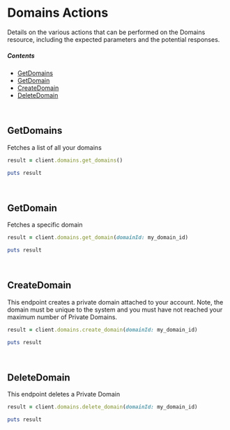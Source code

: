 # Domains Actions

Details on the various actions that can be performed on the Domains resource, including the expected parameters and the potential responses.

##### Contents

*   [GetDomains](#getdomains)
*   [GetDomain](#getdomain)
*   [CreateDomain](#createdomain)
*   [DeleteDomain](#deletedomain)

<br/>

## GetDomains

Fetches a list of all your domains

```ruby
result = client.domains.get_domains()

puts result
```

<br/>

## GetDomain

Fetches a specific domain

```ruby
result = client.domains.get_domain(domainId: my_domain_id)

puts result
```

<br/>

## CreateDomain

This endpoint creates a private domain attached to your account. Note, the domain must be unique to the system and you must have not reached your maximum number of Private Domains.

```ruby
result = client.domains.create_domain(domainId: my_domain_id)

puts result
```

<br/>

## DeleteDomain

This endpoint deletes a Private Domain

```ruby
result = client.domains.delete_domain(domainId: my_domain_id)

puts result
```
